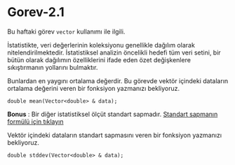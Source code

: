 # Gorev-2.1

Bu haftaki görev `vector` kullanımı ile ilgili.

İstatistikte, veri değerlerinin koleksiyonu genellikle dağılım olarak nitelendirilmektedir. İstatistiksel analizin öncelikli hedefi tüm veri setini, bir bütün olarak dağılımın özelliklerini ifade eden özet değişkenlere sıkıştırmanın yollarını bulmaktır.

Bunlardan en yaygını ortalama değerdir. Bu görevde vektör içindeki dataların ortalama değerini veren bir fonksiyon yazmanızı bekliyoruz.

```
double mean(Vector<double> & data);
```

**Bonus** : Bir diğer istatistiksel ölçüt standart sapmadır. [Standart sapmanın formülü için tıklayın](https://en.wikipedia.org/wiki/Standard_deviation#Discrete_random_variable)
  
Vektör içindeki dataların standart sapmasını veren bir fonksiyon yazmanızı bekliyoruz.

```
double stddev(Vector<double> & data);
```

